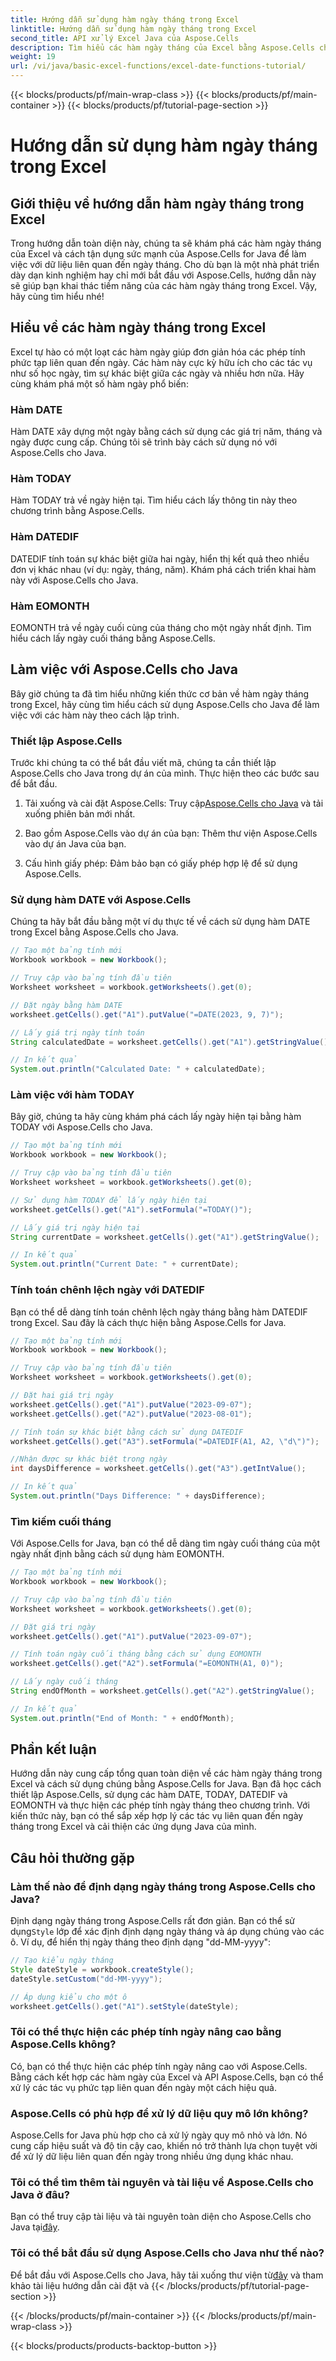 ```yaml
---
title: Hướng dẫn sử dụng hàm ngày tháng trong Excel
linktitle: Hướng dẫn sử dụng hàm ngày tháng trong Excel
second_title: API xử lý Excel Java của Aspose.Cells
description: Tìm hiểu các hàm ngày tháng của Excel bằng Aspose.Cells cho Java. Khám phá hướng dẫn từng bước với mã nguồn.
weight: 19
url: /vi/java/basic-excel-functions/excel-date-functions-tutorial/
---
```


{{< blocks/products/pf/main-wrap-class >}}
{{< blocks/products/pf/main-container >}}
{{< blocks/products/pf/tutorial-page-section >}}

# Hướng dẫn sử dụng hàm ngày tháng trong Excel


## Giới thiệu về hướng dẫn hàm ngày tháng trong Excel

Trong hướng dẫn toàn diện này, chúng ta sẽ khám phá các hàm ngày tháng của Excel và cách tận dụng sức mạnh của Aspose.Cells for Java để làm việc với dữ liệu liên quan đến ngày tháng. Cho dù bạn là một nhà phát triển dày dạn kinh nghiệm hay chỉ mới bắt đầu với Aspose.Cells, hướng dẫn này sẽ giúp bạn khai thác tiềm năng của các hàm ngày tháng trong Excel. Vậy, hãy cùng tìm hiểu nhé!

## Hiểu về các hàm ngày tháng trong Excel

Excel tự hào có một loạt các hàm ngày giúp đơn giản hóa các phép tính phức tạp liên quan đến ngày. Các hàm này cực kỳ hữu ích cho các tác vụ như số học ngày, tìm sự khác biệt giữa các ngày và nhiều hơn nữa. Hãy cùng khám phá một số hàm ngày phổ biến:

### Hàm DATE

Hàm DATE xây dựng một ngày bằng cách sử dụng các giá trị năm, tháng và ngày được cung cấp. Chúng tôi sẽ trình bày cách sử dụng nó với Aspose.Cells cho Java.

### Hàm TODAY

Hàm TODAY trả về ngày hiện tại. Tìm hiểu cách lấy thông tin này theo chương trình bằng Aspose.Cells.

### Hàm DATEDIF

DATEDIF tính toán sự khác biệt giữa hai ngày, hiển thị kết quả theo nhiều đơn vị khác nhau (ví dụ: ngày, tháng, năm). Khám phá cách triển khai hàm này với Aspose.Cells cho Java.

### Hàm EOMONTH

EOMONTH trả về ngày cuối cùng của tháng cho một ngày nhất định. Tìm hiểu cách lấy ngày cuối tháng bằng Aspose.Cells.

## Làm việc với Aspose.Cells cho Java

Bây giờ chúng ta đã tìm hiểu những kiến thức cơ bản về hàm ngày tháng trong Excel, hãy cùng tìm hiểu cách sử dụng Aspose.Cells cho Java để làm việc với các hàm này theo cách lập trình.

### Thiết lập Aspose.Cells

Trước khi chúng ta có thể bắt đầu viết mã, chúng ta cần thiết lập Aspose.Cells cho Java trong dự án của mình. Thực hiện theo các bước sau để bắt đầu.

1. Tải xuống và cài đặt Aspose.Cells: Truy cập[Aspose.Cells cho Java](https://releases.aspose.com/cells/java/) và tải xuống phiên bản mới nhất.

2. Bao gồm Aspose.Cells vào dự án của bạn: Thêm thư viện Aspose.Cells vào dự án Java của bạn.

3. Cấu hình giấy phép: Đảm bảo bạn có giấy phép hợp lệ để sử dụng Aspose.Cells.

### Sử dụng hàm DATE với Aspose.Cells

Chúng ta hãy bắt đầu bằng một ví dụ thực tế về cách sử dụng hàm DATE trong Excel bằng Aspose.Cells cho Java.

```java
// Tạo một bảng tính mới
Workbook workbook = new Workbook();

// Truy cập vào bảng tính đầu tiên
Worksheet worksheet = workbook.getWorksheets().get(0);

// Đặt ngày bằng hàm DATE
worksheet.getCells().get("A1").putValue("=DATE(2023, 9, 7)");

// Lấy giá trị ngày tính toán
String calculatedDate = worksheet.getCells().get("A1").getStringValue();

// In kết quả
System.out.println("Calculated Date: " + calculatedDate);
```

### Làm việc với hàm TODAY

Bây giờ, chúng ta hãy cùng khám phá cách lấy ngày hiện tại bằng hàm TODAY với Aspose.Cells cho Java.

```java
// Tạo một bảng tính mới
Workbook workbook = new Workbook();

// Truy cập vào bảng tính đầu tiên
Worksheet worksheet = workbook.getWorksheets().get(0);

// Sử dụng hàm TODAY để lấy ngày hiện tại
worksheet.getCells().get("A1").setFormula("=TODAY()");

// Lấy giá trị ngày hiện tại
String currentDate = worksheet.getCells().get("A1").getStringValue();

// In kết quả
System.out.println("Current Date: " + currentDate);
```

### Tính toán chênh lệch ngày với DATEDIF

Bạn có thể dễ dàng tính toán chênh lệch ngày tháng bằng hàm DATEDIF trong Excel. Sau đây là cách thực hiện bằng Aspose.Cells for Java.

```java
// Tạo một bảng tính mới
Workbook workbook = new Workbook();

// Truy cập vào bảng tính đầu tiên
Worksheet worksheet = workbook.getWorksheets().get(0);

// Đặt hai giá trị ngày
worksheet.getCells().get("A1").putValue("2023-09-07");
worksheet.getCells().get("A2").putValue("2023-08-01");

// Tính toán sự khác biệt bằng cách sử dụng DATEDIF
worksheet.getCells().get("A3").setFormula("=DATEDIF(A1, A2, \"d\")");

//Nhận được sự khác biệt trong ngày
int daysDifference = worksheet.getCells().get("A3").getIntValue();

// In kết quả
System.out.println("Days Difference: " + daysDifference);
```

### Tìm kiếm cuối tháng

Với Aspose.Cells for Java, bạn có thể dễ dàng tìm ngày cuối tháng của một ngày nhất định bằng cách sử dụng hàm EOMONTH.

```java
// Tạo một bảng tính mới
Workbook workbook = new Workbook();

// Truy cập vào bảng tính đầu tiên
Worksheet worksheet = workbook.getWorksheets().get(0);

// Đặt giá trị ngày
worksheet.getCells().get("A1").putValue("2023-09-07");

// Tính toán ngày cuối tháng bằng cách sử dụng EOMONTH
worksheet.getCells().get("A2").setFormula("=EOMONTH(A1, 0)");

// Lấy ngày cuối tháng
String endOfMonth = worksheet.getCells().get("A2").getStringValue();

// In kết quả
System.out.println("End of Month: " + endOfMonth);
```

## Phần kết luận

Hướng dẫn này cung cấp tổng quan toàn diện về các hàm ngày tháng trong Excel và cách sử dụng chúng bằng Aspose.Cells for Java. Bạn đã học cách thiết lập Aspose.Cells, sử dụng các hàm DATE, TODAY, DATEDIF và EOMONTH và thực hiện các phép tính ngày tháng theo chương trình. Với kiến thức này, bạn có thể sắp xếp hợp lý các tác vụ liên quan đến ngày tháng trong Excel và cải thiện các ứng dụng Java của mình.

## Câu hỏi thường gặp

### Làm thế nào để định dạng ngày tháng trong Aspose.Cells cho Java?

 Định dạng ngày tháng trong Aspose.Cells rất đơn giản. Bạn có thể sử dụng`Style` lớp để xác định định dạng ngày tháng và áp dụng chúng vào các ô. Ví dụ, để hiển thị ngày tháng theo định dạng "dd-MM-yyyy":

```java
// Tạo kiểu ngày tháng
Style dateStyle = workbook.createStyle();
dateStyle.setCustom("dd-MM-yyyy");

// Áp dụng kiểu cho một ô
worksheet.getCells().get("A1").setStyle(dateStyle);
```

### Tôi có thể thực hiện các phép tính ngày nâng cao bằng Aspose.Cells không?

Có, bạn có thể thực hiện các phép tính ngày nâng cao với Aspose.Cells. Bằng cách kết hợp các hàm ngày của Excel và API Aspose.Cells, bạn có thể xử lý các tác vụ phức tạp liên quan đến ngày một cách hiệu quả.

### Aspose.Cells có phù hợp để xử lý dữ liệu quy mô lớn không?

Aspose.Cells for Java phù hợp cho cả xử lý ngày quy mô nhỏ và lớn. Nó cung cấp hiệu suất và độ tin cậy cao, khiến nó trở thành lựa chọn tuyệt vời để xử lý dữ liệu liên quan đến ngày trong nhiều ứng dụng khác nhau.

### Tôi có thể tìm thêm tài nguyên và tài liệu về Aspose.Cells cho Java ở đâu?

 Bạn có thể truy cập tài liệu và tài nguyên toàn diện cho Aspose.Cells cho Java tại[đây](https://reference.aspose.com/cells/java/).

### Tôi có thể bắt đầu sử dụng Aspose.Cells cho Java như thế nào?

 Để bắt đầu với Aspose.Cells cho Java, hãy tải xuống thư viện từ[đây](https://releases.aspose.com/cells/java/) và tham khảo tài liệu hướng dẫn cài đặt và
{{< /blocks/products/pf/tutorial-page-section >}}

{{< /blocks/products/pf/main-container >}}
{{< /blocks/products/pf/main-wrap-class >}}

{{< blocks/products/products-backtop-button >}}

